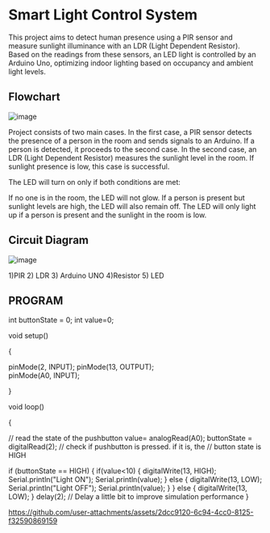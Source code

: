 # Smart Light Control System
This project aims to detect human presence using a PIR sensor and measure sunlight illuminance with an LDR (Light Dependent Resistor). Based on the readings from these sensors, an LED light is controlled by an Arduino Uno, optimizing indoor lighting based on occupancy and ambient light levels.

## Flowchart
![image](https://github.com/user-attachments/assets/15faec6b-2d6a-4541-a287-b0559c2e9e87)

Project consists of two main cases. In the first case, a PIR sensor detects the presence of a person in the room and sends signals to an Arduino. If a person is detected, it proceeds to the second case. In the second case, an LDR (Light Dependent Resistor) measures the sunlight level in the room. If sunlight presence is low, this case is successful.

The LED will turn on only if both conditions are met:

If no one is in the room, the LED will not glow.
If a person is present but sunlight levels are high, the LED will also remain off.
The LED will only light up if a person is present and the sunlight in the room is low.

## Circuit Diagram
![image](https://github.com/user-attachments/assets/b88c2b80-daad-4577-86b8-11f9d4ce3310)

1)PIR 				                  2) LDR				 3) Arduino UNO
4)Resistor                      5) LED


## PROGRAM 
int buttonState = 0;
int value=0;

void setup()

{

  pinMode(2, INPUT);
  pinMode(13, OUTPUT);  
  pinMode(A0, INPUT);
  
}

void loop()

{

  // read the state of the pushbutton
  value= analogRead(A0);
  buttonState = digitalRead(2);
  // check if pushbutton is pressed. if it is, the
  // button state is HIGH
  
  if (buttonState == HIGH) {
    if(value<10)
    {
     digitalWrite(13, HIGH);
     Serial.println("Light ON");
     Serial.println(value);
    }
    else
    {
     digitalWrite(13, LOW);
     Serial.println("Light OFF");
     Serial.println(value);
     } 
  }
  else {
    digitalWrite(13, LOW);
  }
  delay(2); // Delay a little bit to improve simulation performance
}






https://github.com/user-attachments/assets/2dcc9120-6c94-4cc0-8125-f32590869159


